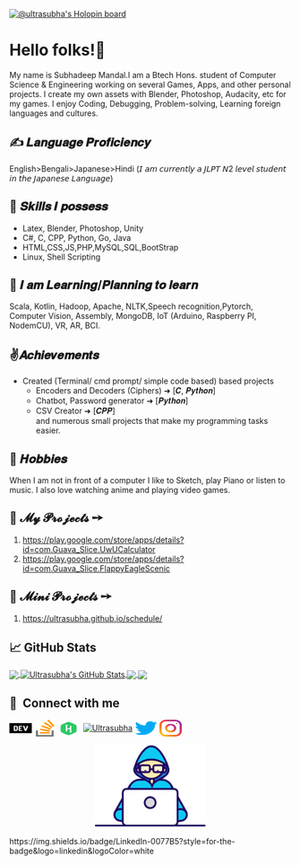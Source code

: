 <!--
**Ultrasubha/Ultrasubha** is a ✨ _special_ ✨ repository because its `README.md` (this file) appears on your GitHub profile.
Here are some ideas to get you started:

- 🔭 I’m currently working on ...
- 🌱 I’m currently learning ...
- 👯 I’m looking to collaborate on ...
- 🤔 I’m looking for help with ...
- 💬 Ask me about ...
- 📫 How to reach me: ...
- 😄 Pronouns: ...
- ⚡ Fun fact: ...
-->
<!-- ![Header](https://github.com/AashimaAhuja/AashimaAhuja/blob/main/images/banner.png)-->
[![@ultrasubha's Holopin board](https://holopin.me/ultrasubha)](https://holopin.io/@ultrasubha)

# Hello folks!👋

My name is Subhadeep Mandal.I am a Btech Hons. student of Computer Science & Engineering working on several Games, Apps, and other personal projects.
I create my own assets with Blender, Photoshop, Audacity, etc for my games.
I enjoy Coding, Debugging, Problem-solving, Learning foreign languages and cultures.

## &#x270d; 𝑳𝒂𝒏𝒈𝒖𝒂𝒈𝒆 𝑷𝒓𝒐𝒇𝒊𝒄𝒊𝒆𝒏𝒄𝒚
English>Bengali>Japanese>Hindi
(𝘐 𝘢𝘮 𝘤𝘶𝘳𝘳𝘦𝘯𝘵𝘭𝘺 𝘢 𝘑𝘓𝘗𝘛 𝘕2 𝘭𝘦𝘷𝘦𝘭 𝘴𝘵𝘶𝘥𝘦𝘯𝘵 𝘪𝘯 𝘵𝘩𝘦 𝘑𝘢𝘱𝘢𝘯𝘦𝘴𝘦 𝘓𝘢𝘯𝘨𝘶𝘢𝘨𝘦)

## 🔧 𝑺𝒌𝒊𝒍𝒍𝒔 𝑰 𝒑𝒐𝒔𝒔𝒆𝒔𝒔
- Latex, Blender, Photoshop, Unity
- C#, C, CPP, Python, Go, Java
- HTML,CSS,JS,PHP,MySQL,SQL,BootStrap
- Linux, Shell Scripting

## 	&#x1F526; 𝑰 𝒂𝒎 𝑳𝒆𝒂𝒓𝒏𝒊𝒏𝒈/𝑷𝒍𝒂𝒏𝒏𝒊𝒏𝒈 𝒕𝒐 𝒍𝒆𝒂𝒓𝒏 
Scala, Kotlin, Hadoop, Apache, NLTK,Speech recognition,Pytorch, Computer Vision, Assembly, MongoDB, IoT (Arduino, Raspberry PI, NodemCU), VR, AR, BCI.

## &#x270C;𝑨𝒄𝒉𝒊𝒆𝒗𝒆𝒎𝒆𝒏𝒕𝒔
- Created (Terminal/ cmd prompt/ simple code based) based projects
  - Encoders and Decoders (Ciphers) ➜ [𝑪, 𝑷𝒚𝒕𝒉𝒐𝒏]
  - Chatbot, Password generator  ➜ [𝑷𝒚𝒕𝒉𝒐𝒏]
  - CSV Creator ➜ [𝑪𝑷𝑷]
   <br />and numerous small projects that make my programming tasks easier.

## &#x1F3BC; 𝑯𝒐𝒃𝒃𝒊𝒆𝒔
When I am not in front of a computer I like to Sketch, play Piano or listen to music.
I also love watching anime and playing video games.

## &#x1F4BC; 𝓜𝔂 𝓟𝓻𝓸𝓳𝓮𝓬𝓽𝓼 ➙ 
1) https://play.google.com/store/apps/details?id=com.Guava_Slice.UwUCalculator
2) https://play.google.com/store/apps/details?id=com.Guava_Slice.FlappyEagleScenic

## &#x1F4BC; 𝓜𝓲𝓷𝓲 𝓟𝓻𝓸𝓳𝓮𝓬𝓽𝓼 ➙ 
1) https://ultrasubha.github.io/schedule/

## &#x1f4c8; GitHub Stats
<a href="https://github.com/Ultrasubha/Ultrasubha">
  <img align="center" src="https://github-readme-stats.vercel.app/api/top-langs/?username=Ultrasubha&title_color=ffffff&text_color=c9cacc&icon_color=2bbc8a&bg_color=1d1f21&langs_count=3" />
</a>
<a href="https://github.com/Ultrasubha/Ultrasubha">
  <img align="center" src="https://github-readme-stats.vercel.app/api?username=Ultrasubha&show_icons=true&line_height=27&count_private=true&title_color=ffffff&text_color=c9cacc&icon_color=2bbc8a&bg_color=1d1f21" alt="Ultrasubha's GitHub Stats" />
</a>
<a href="https://github.com/Ultrasubha/Ultrasubha">
   <img align="center" src="https://github-readme-stats.vercel.app/api/pin/?username=Ultrasubha&repo=MyCodes&title_color=ffffff&text_color=c9cacc&icon_color=2bbc8a&bg_color=1d1f21" />
</a>
<a href="https://github.com/Ultrasubha/Ultrasubha">
   <img align="center" src="https://github-readme-stats.vercel.app/api/pin/?username=Ultrasubha&repo=LinuxUtilities&title_color=ffffff&text_color=c9cacc&icon_color=2bbc8a&bg_color=1d1f21" />
</a>

## 🔗 &nbsp;**Connect with me**

<a href="https://dev.to/ultrasubha" target="blank"><img align="center" src="dev-dot-to.svg" alt="Ultrasubha" height="30" width="40" /></a>
<a href="https://stackoverflow.com/users/15030983/enraged-falcon" target="blank"><img align="center" src="stack-overflow.svg" alt="15030983/enraged-falcon" height="30" width="40" /></a>
<a href="https://www.hackerrank.com/ultrasubha" target="blank"><img align="center" src="hackerrank.svg" alt="hackerrank" height="30" width="40" /></a>
<a href="https://www.linkedin.com/in/mandalsubhadeep" target="blank"><img align="center" src="https://img.shields.io/badge/LinkedIn-0077B5?style=for-the-badge&logo=linkedin&logoColor=white" alt="Ultrasubha" height="30" width="40" /></a>
<a href="https://twitter.com/ultrasubha" target="blank"><img align="center" src="twitter.svg" alt="Ultrasubha" height="30" width="40" /></a>
<a href="https://www.instagram.com/ultrasubha/" target="blank"><img align="center" src="instagram.svg" alt="Ultrasubha" height="30" width="40" /></a>
 
<p align="center"><img src="./Developer.gif" width="200px"/></p>
https://img.shields.io/badge/LinkedIn-0077B5?style=for-the-badge&logo=linkedin&logoColor=white
<!--
## 🔧 Languages & Tools
<p align='left'>
  <img src="https://upload.wikimedia.org/wikipedia/commons/thumb/6/61/HTML5_logo_and_wordmark.svg/2048px-HTML5_logo_and_wordmark.svg.png" alt="html" width="40" height="40">
  <img src='https://upload.wikimedia.org/wikipedia/commons/thumb/d/d5/CSS3_logo_and_wordmark.svg/1200px-CSS3_logo_and_wordmark.svg.png' alt="css" width="40" height="40">
  <img src='https://upload.wikimedia.org/wikipedia/commons/6/6a/JavaScript-logo.png' height='30' width='auto' alt="js">
<img src="https://upload.wikimedia.org/wikipedia/commons/thumb/a/a7/React-icon.svg/1280px-React-icon.svg.png" alt="react" width="auto" height="40"/>
  <img src="https://angular.io/assets/images/logos/angular/angular.svg" alt="angular" width="40" height="40"/>
</p>

<p align="right"> 
  Visitor count<br>
  <img src="https://profile-counter.glitch.me/Ultrasubha/count.svg" />
</p>

![GitHub streak stats](https://github-readme-streak-stats.herokuapp.com/?user=Ultrasubha)

<img align='left' src='https://user-images.githubusercontent.com/5713670/87202985-820dcb80-c2b6-11ea-9f56-7ec461c497c3.gif' width='150'>

Discord
<a href="https://discord.gg/Ultrasubha" target="blank"><img align="center" src="https://raw.githubusercontent.com/rahuldkjain/github-profile-readme-generator/master/src/images/icons/Social/discord.svg" alt="alok722" height="30" width="40" /></a> 

Dev
<a href="https://dev.to/ultrasubha" target="blank"><img align="center" src="https://cdn.jsdelivr.net/npm/simple-icons@3.0.1/icons/dev-dot-to.svg" alt="Ultrasubha" height="30" width="40" /></a>
-->
